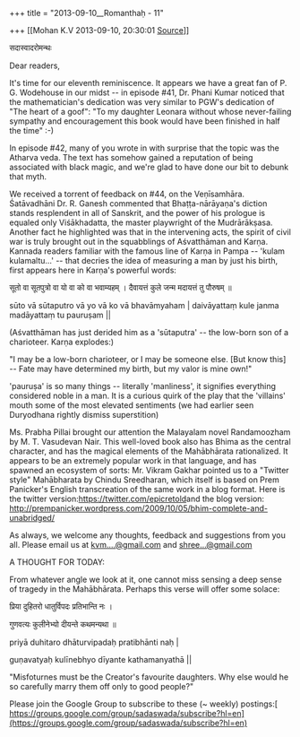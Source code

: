 +++
title = "2013-09-10__Romanthaḥ - 11"

+++
[[Mohan K.V	2013-09-10, 20:30:01 [Source](https://groups.google.com/g/sadaswada/c/1JGZic0MkeI)]]



सदास्वादरोमन्थः  

Dear readers,

  

It's time for our eleventh reminiscence. It appears we have a great fan of P. G. Wodehouse in our midst -- in episode #41, Dr. Phani Kumar noticed that the mathematician's dedication was very similar to PGW's dedication of "The heart of a goof": "To my daughter Leonara without whose never-failing sympathy and encouragement this book would have been finished in half the time" :-)

  

In episode #42, many of you wrote in with surprise that the topic was the Atharva veda. The text has somehow gained a reputation of being associated with black magic, and we're glad to have done our bit to debunk that myth.

  

We received a torrent of feedback on #44, on the Veṇīsamhāra. Śatāvadhāni Dr. R. Ganesh commented that Bhaṭṭa-nārāyaṇa's diction stands resplendent in all of Sanskrit, and the power of his prologue is equaled only Viśākhadatta, the master playwright of the Mudrārākṣasa. Another fact he highlighted was that in the intervening acts, the spirit of civil war is truly brought out in the squabblings of Aśvatthāman and Karṇa. Kannada readers familiar with the famous line of Karṇa in Pampa -- 'kulam kulamaltu...' -- that decries the idea of measuring a man by just his birth, first appears here in Karṇa's powerful words:

  

सूतो वा सूतपुत्रो वा यो वा को वा भवाम्यहम् । दैवायत्तं कुले जन्म मदायत्तं तु पौरुषम् ॥  

  

sūto vā sūtaputro vā yo vā ko vā bhavāmyaham \| daivāyattaṃ kule janma madāyattaṃ tu pauruṣam \|\|  

  

(Aśvatthāman has just derided him as a 'sūtaputra' -- the low-born son of a charioteer. Karṇa explodes:)

  

"I may be a low-born charioteer, or I may be someone else. \[But know this\] -- Fate may have determined my birth, but my valor is mine own!"

  

'pauruṣa' is so many things -- literally 'manliness', it signifies everything considered noble in a man. It is a curious quirk of the play that the 'villains' mouth some of the most elevated sentiments (we had earlier seen Duryodhana rightly dismiss superstition)

  

Ms. Prabha Pillai brought our attention the Malayalam novel Randamoozham by M. T. Vasudevan Nair. This well-loved book also has Bhima as the central character, and has the magical elements of the Mahābhārata rationalized. It appears to be an extremely popular work in that language, and has spawned an ecosystem of sorts: Mr. Vikram Gakhar pointed us to a "Twitter style" Mahābharata by Chindu Sreedharan, which itself is based on Prem Panicker's English transcreation of the same work in a blog format. Here is the twitter version:<https://twitter.com/epicretold>and the blog version: <http://prempanicker.wordpress.com/2009/10/05/bhim-complete-and-unabridged/>

  

As always, we welcome any thoughts, feedback and suggestions from you all. Please email us at [kvm....@gmail.com]() and [shree...@gmail.com]()

  

A THOUGHT FOR TODAY:

  

From whatever angle we look at it, one cannot miss sensing a deep sense of tragedy in the Mahābhārata. Perhaps this verse will offer some solace:

  

प्रिया दुहितरो धातुर्विपदः प्रतिभान्ति नः ।  

गुणवत्यः कुलीनेभ्यो दीयन्ते कथमन्यथा ॥  

  

priyā duhitaro dhāturvipadaḥ pratibhānti naḥ \|  

guṇavatyaḥ kulīnebhyo dīyante kathamanyathā \|\|  

  

"Misfoturnes must be the Creator's favourite daughters. Why else would he so carefully marry them off only to good people?"

  

Please join the Google Group to subscribe to these (\~ weekly) postings:[ https://groups.google.com/group/sadaswada/subscribe?hl=en](https://groups.google.com/group/sadaswada/subscribe?hl=en)

  

